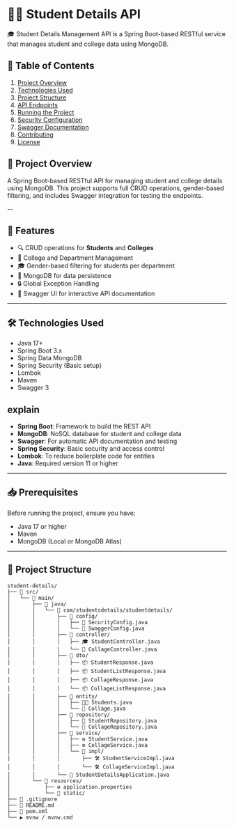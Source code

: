 # 🧑‍💻 Student Details API
🎓 Student Details Management API is a Spring Boot-based RESTful service that manages student and college data using MongoDB. 


## 🚀 Table of Contents

1. [Project Overview](#project-overview)
2. [Technologies Used](#technologies-used)
3. [Project Structure](#project-structure)
4. [API Endpoints](#api-endpoints)
5. [Running the Project](#running-the-project)
6. [Security Configuration](#security-configuration)
7. [Swagger Documentation](#swagger-documentation)
8. [Contributing](#contributing)
9. [License](#license)

## 📌 Project Overview

A Spring Boot-based RESTful API for managing student and college details using MongoDB. This project supports full CRUD operations, gender-based filtering, and includes Swagger integration for testing the endpoints.

--


## 🚀 Features

- 🔍 CRUD operations for **Students** and **Colleges**
- 🏫 College and Department Management
- 🎓 Gender-based filtering for students per department
- 💾 MongoDB for data persistence
- 🔒 Global Exception Handling
- 📘 Swagger UI for interactive API documentation

---

## 🛠️ Technologies Used

- Java 17+
- Spring Boot 3.x
- Spring Data MongoDB
- Spring Security (Basic setup)
- Lombok
- Maven
- Swagger 3

## explain

- **Spring Boot**: Framework to build the REST API
- **MongoDB**: NoSQL database for student and college data
- **Swagger**: For automatic API documentation and testing
- **Spring Security**: Basic security and access control
- **Lombok**: To reduce boilerplate code for entities
- **Java**: Required version 11 or higher

---

## 📥 Prerequisites

Before running the project, ensure you have:

- Java 17 or higher
- Maven
- MongoDB (Local or MongoDB Atlas)

---

## 📁 Project Structure
```
student-details/
├── 📂 src/
│   └── 📂 main/
│       ├── 📂 java/
│       │   └── 📂 com/studentsdetails/studentdetails/
│       │       ├── 📂 config/
│       │       │   ├── 🔐 SecurityConfig.java
│       │       │   └── 📜 SwaggerConfig.java
│       │       ├── 📂 controller/
│       │       │   ├── 🎓 StudentController.java
│       │       │   └── 🏫 CollageController.java
│       │       ├── 📂 dto/
│       │       │   ├── 📦 StudentResponse.java
│       │       │   ├── 📦 StudentListResponse.java
│       │       │   ├── 📦 CollageResponse.java
│       │       │   └── 📦 CollageListResponse.java
│       │       ├── 📂 entity/
│       │       │   ├── 👨‍🎓 Students.java
│       │       │   └── 🏢 Collage.java
│       │       ├── 📂 repository/
│       │       │   ├── 💾 StudentRepository.java
│       │       │   └── 💾 CollageRepository.java
│       │       ├── 📂 service/
│       │       │   ├── ⚙️ StudentService.java
│       │       │   ├── ⚙️ CollageService.java
│       │       │   └── 📂 impl/
│       │       │       ├── 🛠️ StudentServiceImpl.java
│       │       │       └── 🛠️ CollageServiceImpl.java
│       │       └── 🚀 StudentDetailsApplication.java
│       └── 📂 resources/
│           ├── ⚙️ application.properties
│           └── 📂 static/
├── 📄 .gitignore
├── 📄 README.md
├── 📄 pom.xml
└── ▶️ mvnw / mvnw.cmd
```
